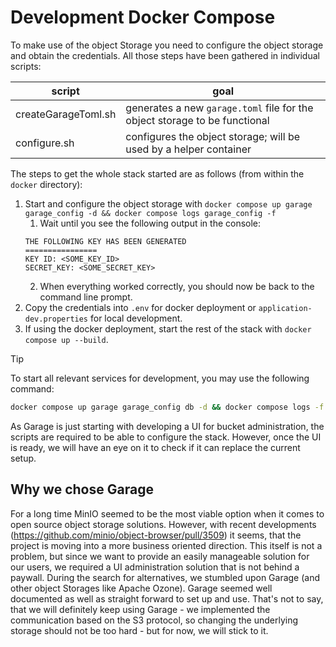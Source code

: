 # Development Docker Compose

To make use of the object Storage you need to configure the object storage and obtain the credentials. All those steps
have been gathered in individual scripts:

| script              | goal                                                                       |
|---------------------|----------------------------------------------------------------------------|
| createGarageToml.sh | generates a new `garage.toml` file for the object storage to be functional |
| configure.sh        | configures the object storage; will be used by a helper container          |

The steps to get the whole stack started are as follows (from within the `docker` directory):

1. Start and configure the object storage with
   `docker compose up garage garage_config -d && docker compose logs garage_config -f`
    1. Wait until you see the following output in the console:
    ```console
    THE FOLLOWING KEY HAS BEEN GENERATED
    ================
    KEY ID: <SOME_KEY_ID>
    SECRET_KEY: <SOME_SECRET_KEY>
    ```
    2. When everything worked correctly, you should now be back to the command line prompt.
2. Copy the credentials into `.env` for docker deployment or `application-dev.properties` for local
   development.
3. If using the docker deployment, start the rest of the stack with `docker compose up --build`.

> [!TIP]
> To start all relevant services for development, you may use the following command:
> ```bash
> docker compose up garage garage_config db -d && docker compose logs -f
> ```

As Garage is just starting with developing a UI for bucket administration, the scripts are required to be able to
configure the stack. However, once the UI is ready, we will have an eye on it to check if it can replace the current
setup.

## Why we chose Garage

For a long time MinIO seemed to be the most viable option when it comes to open source object storage solutions.
However, with recent developments (https://github.com/minio/object-browser/pull/3509) it seems, that the project is
moving into a more business oriented direction. This itself is not a problem, but since we want to provide an easily
manageable solution for our users, we required a UI administration solution that is not behind a paywall. During the
search for alternatives, we stumbled upon Garage (and other object Storages like Apache Ozone). Garage seemed well
documented as well as straight forward to set up and use. That's not to say, that we will definitely keep using Garage -
we implemented the communication based on the S3 protocol, so changing the underlying storage should not be too
hard - but for now, we will stick to it.